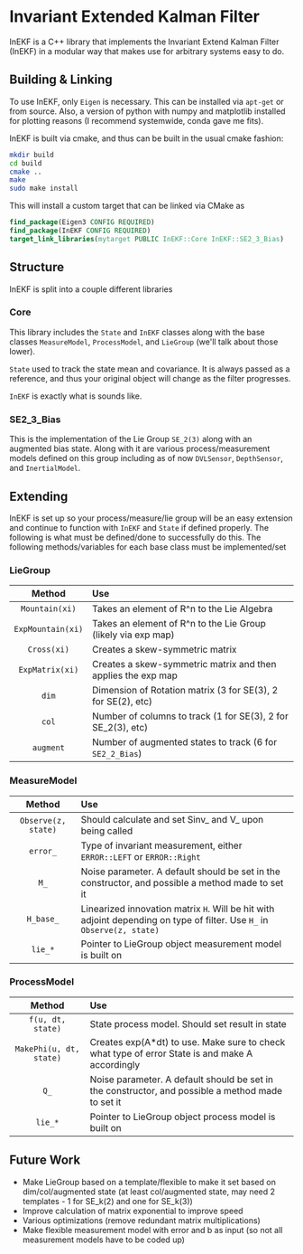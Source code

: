 # Invariant Extended Kalman Filter
InEKF is a C++ library that implements the Invariant Extend Kalman Filter (InEKF) in a modular way that makes use for arbitrary systems easy to do.

## Building & Linking
To use InEKF, only `Eigen` is necessary. This can be installed via `apt-get` or from source. Also, a version of python with numpy and matplotlib installed for plotting reasons (I recommend systemwide, conda gave me fits).

InEKF is built via cmake, and thus can be built in the usual cmake fashion:
```bash
mkdir build
cd build
cmake ..
make
sudo make install
```

This will install a custom target that can be linked via CMake as

```cmake
find_package(Eigen3 CONFIG REQUIRED)
find_package(InEKF CONFIG REQUIRED)
target_link_libraries(mytarget PUBLIC InEKF::Core InEKF::SE2_3_Bias)
```

## Structure
InEKF is split into a couple different libraries

### Core
This library includes the `State` and `InEKF` classes along with the base classes `MeasureModel`, `ProcessModel`, and `LieGroup` (we'll talk about those lower). 

`State` used to track the state mean and covariance. It is always passed as a reference, and thus your original object will change as the filter progresses.

`InEKF` is exactly what is sounds like.

### SE2_3_Bias
This is the implementation of the Lie Group `SE_2(3)` along with an augmented bias state. Along with it are various process/measurement models defined on this group including as of now `DVLSensor`, `DepthSensor`, and `InertialModel`. 

## Extending

InEKF is set up so your process/measure/lie group will be an easy extension and continue to function with `InEKF` and `State` if defined properly. The following is what must be defined/done to successfully do this. The following methods/variables for each base class must be implemented/set

### LieGroup
|      Method       | Use                                                           |
| :---------------: | :------------------------------------------------------------ |
|  `Mountain(xi)`   | Takes an element of R^n to the Lie Algebra                    |
| `ExpMountain(xi)` | Takes an element of R^n to the Lie Group (likely via exp map) |
|    `Cross(xi)`    | Creates a skew-symmetric matrix                               |
|  `ExpMatrix(xi)`  | Creates a skew-symmetric matrix and then applies the exp map  |
|       `dim`       | Dimension of Rotation matrix (3 for SE(3), 2 for SE(2), etc)  |
|       `col`       | Number of columns to track (1 for SE(3), 2 for SE_2(3), etc)  |
|     `augment`     | Number of augmented states to track (6 for `SE2_2_Bias`)      |

### MeasureModel
|       Method        | Use                                                                                                                     |
| :-----------------: | :---------------------------------------------------------------------------------------------------------------------- |
| `Observe(z, state)` | Should calculate and set Sinv_ and V_ upon being called                                                                 |
|      `error_`       | Type of invariant measurement, either `ERROR::LEFT` or `ERROR::Right`                                                   |
|        `M_`         | Noise parameter. A default should be set in the constructor, and possible a method made to set it                       |
|      `H_base_`      | Linearized innovation matrix `H`. Will be hit with adjoint depending on type of filter. Use `H_` in `Observe(z, state)` |
|       `lie_*`       | Pointer to LieGroup object measurement model is built on                                                                      |

### ProcessModel
|         Method          | Use                                                                                               |
| :---------------------: | :------------------------------------------------------------------------------------------------ |
|    `f(u, dt, state)`    | State process model. Should set result in state                                                   |
| `MakePhi(u, dt, state)` | Creates exp(A*dt) to use. Make sure to check what type of error State is and make A accordingly   |
|          `Q_`           | Noise parameter. A default should be set in the constructor, and possible a method made to set it |
|         `lie_*`         | Pointer to LieGroup object process model is built on                                              |

## Future Work
* Make LieGroup based on a template/flexible to make it set based on dim/col/augmented state (at least col/augmented state, may need 2 templates - 1 for SE_k(2) and one for SE_k(3))
* Improve calculation of matrix exponential to improve speed
* Various optimizations (remove redundant matrix multiplications)
* Make flexible measurement model with error and b as input (so not all measurement models have to be coded up)
